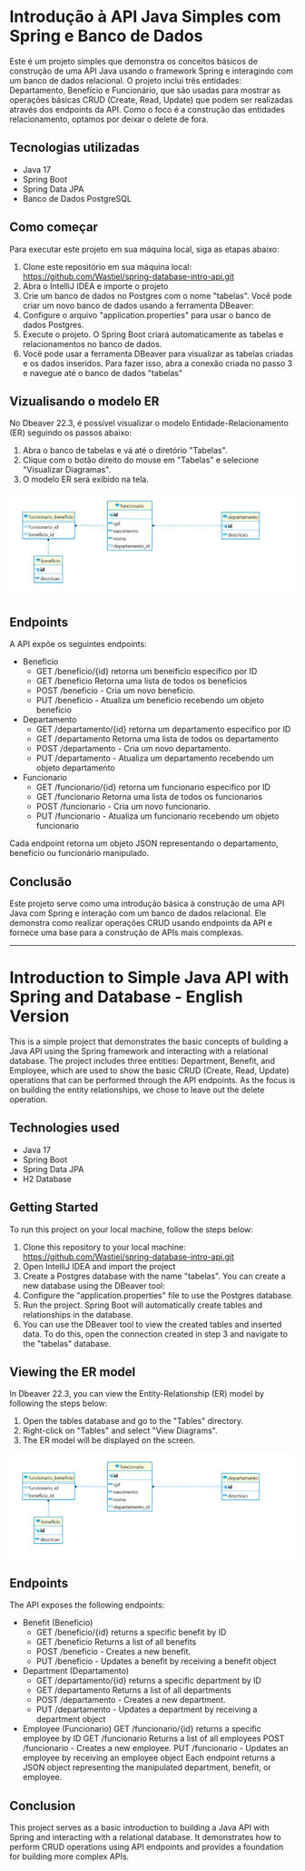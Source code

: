 # Introdução à API Java Simples com Spring e Banco de Dados

Este é um projeto simples que demonstra os conceitos básicos de construção de uma API Java usando o framework Spring e interagindo com um banco de dados relacional. O projeto inclui três entidades: Departamento, Benefício e Funcionário, que são usadas para mostrar as operações básicas CRUD (Create, Read, Update) que podem ser realizadas através dos endpoints da API. Como o foco é a construção das entidades relacionamento, optamos por deixar o delete de fora.

## Tecnologias utilizadas

* Java 17
* Spring Boot
* Spring Data JPA
* Banco de Dados PostgreSQL

## Como começar
Para executar este projeto em sua máquina local, siga as etapas abaixo:

1. Clone este repositório em sua máquina local: https://github.com/Wastiel/spring-database-intro-api.git
2. Abra o IntelliJ IDEA e importe o projeto
3. Crie um banco de dados no Postgres com o nome "tabelas". Você pode criar um novo banco de dados usando a ferramenta DBeaver:
4. Configure o arquivo "application.properties" para usar o banco de dados Postgres.
5. Execute o projeto. O Spring Boot criará automaticamente as tabelas e relacionamentos no banco de dados.
6. Você pode usar a ferramenta DBeaver para visualizar as tabelas criadas e os dados inseridos. Para fazer isso, abra a conexão criada no passo 3 e navegue até o banco de dados "tabelas"

## Vizualisando o modelo ER

No Dbeaver 22.3, é possível visualizar o modelo Entidade-Relacionamento (ER) seguindo os passos abaixo:

1. Abra o banco de tabelas e vá até o diretório "Tabelas".
2. Clique com o botão direito do mouse em "Tabelas" e selecione "Visualizar Diagramas".
3. O modelo ER será exibido na tela.

![Modelo ER da API](img/modelo_er.PNG?raw=true)

## Endpoints

A API expõe os seguintes endpoints:
 
* Beneficio
  - GET /beneficio/{id} retorna um beneificio especifico por ID
  - GET /beneficio Retorna uma lista de todos os beneficios
  - POST /beneficio - Cria um novo beneficio.
  - PUT /beneficio - Atualiza um beneficio recebendo um objeto beneficio
* Departamento
  - GET /departamento/{id} retorna um departamento especifico por ID
  - GET /departamento Retorna uma lista de todos os departamento
  - POST /departamento - Cria um novo departamento.
  - PUT /departamento - Atualiza um departamento recebendo um objeto departamento
* Funcionario
  - GET /funcionario/{id} retorna um funcionario especifico por ID
  - GET /funcionario Retorna uma lista de todos os funcionarios
  - POST /funcionario - Cria um novo funcionario.
  - PUT /funcionario - Atualiza um funcionario recebendo um objeto funcionario

Cada endpoint retorna um objeto JSON representando o departamento, benefício ou funcionário manipulado.

## Conclusão
Este projeto serve como uma introdução básica à construção de uma API Java com Spring e interação com um banco de dados relacional. Ele demonstra como realizar operações CRUD usando endpoints da API e fornece uma base para a construção de APIs mais complexas.

--------------------------------------------------

# Introduction to Simple Java API with Spring and Database - English Version

This is a simple project that demonstrates the basic concepts of building a Java API using the Spring framework and interacting with a relational database. The project includes three entities: Department, Benefit, and Employee, which are used to show the basic CRUD (Create, Read, Update) operations that can be performed through the API endpoints. As the focus is on building the entity relationships, we chose to leave out the delete operation.

## Technologies used

* Java 17
* Spring Boot
* Spring Data JPA
* H2 Database

## Getting Started

To run this project on your local machine, follow the steps below:

1. Clone this repository to your local machine: https://github.com/Wastiel/spring-database-intro-api.git
2. Open IntelliJ IDEA and import the project
3. Create a Postgres database with the name "tabelas". You can create a new database using the DBeaver tool:
4. Configure the "application.properties" file to use the Postgres database.
5. Run the project. Spring Boot will automatically create tables and relationships in the database.
6. You can use the DBeaver tool to view the created tables and inserted data. To do this, open the connection created in step 3 and navigate to the "tabelas" database.

## Viewing the ER model
In Dbeaver 22.3, you can view the Entity-Relationship (ER) model by following the steps below:

1. Open the tables database and go to the "Tables" directory.
2. Right-click on "Tables" and select "View Diagrams".
3. The ER model will be displayed on the screen.

![API ER model](img/modelo_er.PNG?raw=true)

## Endpoints

The API exposes the following endpoints:

* Benefit (Beneficio)
  - GET /beneficio/{id} returns a specific benefit by ID
  - GET /beneficio Returns a list of all benefits
  - POST /beneficio - Creates a new benefit.
  - PUT /beneficio - Updates a benefit by receiving a benefit object
* Department (Departamento)
  - GET /departamento/{id} returns a specific department by ID
  - GET /departamento Returns a list of all departments
  - POST /departamento - Creates a new department.
  - PUT /departamento - Updates a department by receiving a department object
* Employee (Funcionario)
  GET /funcionario/{id} returns a specific employee by ID
  GET /funcionario Returns a list of all employees
  POST /funcionario - Creates a new employee.
  PUT /funcionario - Updates an employee by receiving an employee object
  Each endpoint returns a JSON object representing the manipulated department, benefit, or employee.

## Conclusion
This project serves as a basic introduction to building a Java API with Spring and interacting with a relational database. It demonstrates how to perform CRUD operations using API endpoints and provides a foundation for building more complex APIs.
